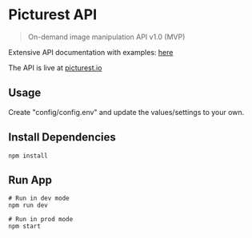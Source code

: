 # Picturest API
> On-demand image manipulation API v1.0 (MVP)

Extensive API documentation with examples: [here](https://documenter.getpostman.com/view/10852837/UVsQsPPe)

The API is live at [picturest.io](https://https://picturestapi.herokuapp.com/)

## Usage
Create "config/config.env" and update the values/settings to your own.

## Install Dependencies
```
npm install
```

## Run App
```
# Run in dev mode
npm run dev

# Run in prod mode
npm start
```
